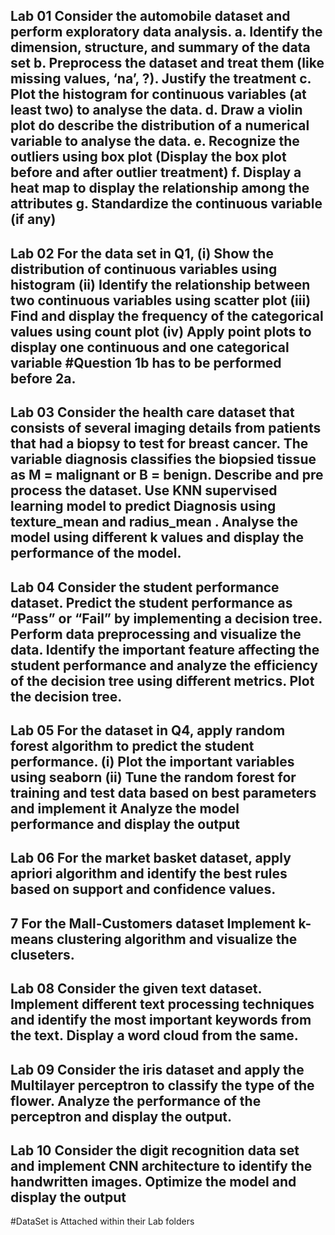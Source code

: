 Lab 01 Consider the automobile dataset and perform exploratory data analysis. 
a. Identify the dimension, structure, and summary of the data set 
b. Preprocess the dataset and treat them (like missing values, ‘na’, ?). Justify the treatment
c. Plot the histogram for continuous variables (at least two) to analyse the data. 
d. Draw a violin plot do describe the distribution of a numerical variable to analyse the data. 
e. Recognize the outliers using box plot (Display the box plot before and after outlier treatment)
f. Display a heat map to display the relationship among the attributes 
g. Standardize the continuous variable (if any)
-------------------------------------------------------------------------------------------------------------------

Lab 02 For the data set in Q1,
(i) Show the distribution of continuous variables using histogram
(ii) Identify the relationship between two continuous variables using scatter plot 
(iii) Find and display the frequency of the categorical values using count plot
(iv) Apply point plots to display one continuous and one categorical variable 
#Question 1b has to be performed before 2a.
--------------------------------------------------------------------------------------------------------------------

Lab 03 Consider the health care dataset that consists of several imaging details from patients that had 
a biopsy to test for breast cancer. The variable diagnosis classifies the biopsied tissue as M = 
malignant or B = benign. Describe and pre process the dataset. Use KNN supervised learning 
model to predict Diagnosis using texture_mean and radius_mean . Analyse the model using 
different k values and display the performance of the model.
--------------------------------------------------------------------------------------------------------------------

Lab 04 Consider the student performance dataset. Predict the student performance as “Pass” or “Fail” by 
implementing a decision tree. Perform data preprocessing and visualize the data. Identify the 
important feature affecting the student performance and analyze the efficiency of the decision tree 
using different metrics. Plot the decision tree. 
--------------------------------------------------------------------------------------------------------------------

Lab 05 For the dataset in Q4, apply random forest algorithm to predict the student performance. 
(i) Plot the important variables using seaborn
(ii) Tune the random forest for training and test data based on best parameters and implement 
it 
Analyze the model performance and display the output
--------------------------------------------------------------------------------------------------------------------

Lab 06 For the market basket dataset, apply apriori algorithm and identify the best rules based on support and 
confidence values. 
--------------------------------------------------------------------------------------------------------------------

7 For the Mall-Customers dataset Implement k-means clustering algorithm and visualize the cluseters.
--------------------------------------------------------------------------------------------------------------------

Lab 08 Consider the given text dataset. Implement different text processing techniques and identify the most 
important keywords from the text. Display a word cloud from the same. 
--------------------------------------------------------------------------------------------------------------------

Lab 09 Consider the iris dataset and apply the Multilayer perceptron to classify the type of the flower. 
Analyze the performance of the perceptron and display the output. 
--------------------------------------------------------------------------------------------------------------------

Lab 10 Consider the digit recognition data set and implement CNN architecture to identify the handwritten 
images. Optimize the model and display the output
--------------------------------------------------------------------------------------------------------------------

#DataSet is Attached within their Lab folders



